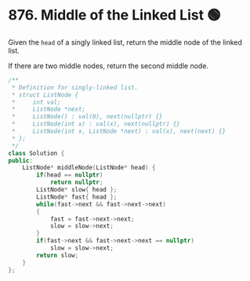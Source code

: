 # 876. Middle of the Linked List 🟢

Given the ```head``` of a singly linked list, return the middle node of the linked list.

If there are two middle nodes, return the second middle node.

```cpp
/**
 * Definition for singly-linked list.
 * struct ListNode {
 *     int val;
 *     ListNode *next;
 *     ListNode() : val(0), next(nullptr) {}
 *     ListNode(int x) : val(x), next(nullptr) {}
 *     ListNode(int x, ListNode *next) : val(x), next(next) {}
 * };
 */
class Solution {
public:
    ListNode* middleNode(ListNode* head) {
        if(head == nullptr)
            return nullptr;
        ListNode* slow{ head };
        ListNode* fast{ head };
        while(fast->next && fast->next->next)
        {
            fast = fast->next->next;
            slow = slow->next;
        }
        if(fast->next && fast->next->next == nullptr)
            slow = slow->next;
        return slow;
    }
};
```